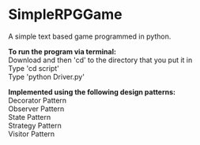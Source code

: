 SimpleRPGGame
=============

A simple text based game programmed in python.   

**To run the program via terminal:**  
Download and then 'cd' to the directory that you put it in  
Type 'cd script'  
Type 'python Driver.py'  

**Implemented using the following design patterns:**  
Decorator Pattern  
Observer Pattern  
State Pattern  
Strategy Pattern  
Visitor Pattern  
